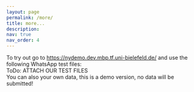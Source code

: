 ```yaml
---
layout: page
permalink: /more/
title: more...
description:
nav: true
nav_order: 4
---
```




To try out go to <a href="https://nydemo.dev.mbp.tf.uni-bielefeld.de/">https://nydemo.dev.mbp.tf.uni-bielefeld.de/</a> and use the following WhatsApp test files:
<br>
ToDo: ATTACH OUR TEST FILES 
<br>
You can also your own data, this is a demo version, no data will be submitted!
